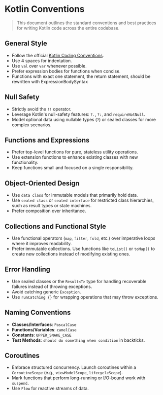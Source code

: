 # Kotlin Conventions

> This document outlines the standard conventions and best practices for writing Kotlin code across the entire codebase.

## General Style

- Follow the official [Kotlin Coding Conventions](https://kotlinlang.org/docs/coding-conventions.html).
- Use 4 spaces for indentation.
- Use `val` over `var` whenever possible.
- Prefer expression bodies for functions when concise.
- Functions with exact one statement, the return statement, should be rewritten with ExpressionBodySyntax

## Null Safety

- Strictly avoid the `!!` operator.
- Leverage Kotlin's null-safety features: `?.`, `?:`, and `requireNotNull`.
- Model optional data using nullable types (`?`) or sealed classes for more complex scenarios.

## Functions and Expressions

- Prefer top-level functions for pure, stateless utility operations.
- Use extension functions to enhance existing classes with new functionality.
- Keep functions small and focused on a single responsibility.

## Object-Oriented Design

- Use `data class` for immutable models that primarily hold data.
- Use `sealed class` or `sealed interface` for restricted class hierarchies, such as result types or state machines.
- Prefer composition over inheritance.

## Collections and Functional Style

- Use functional operators (`map`, `filter`, `fold`, etc.) over imperative loops where it improves readability.
- Prefer immutable collections. Use functions like `toList()` or `toMap()` to create new collections instead of modifying existing ones.

## Error Handling

- Use sealed classes or the `Result<T>` type for handling recoverable failures instead of throwing exceptions.
- Avoid catching generic `Exception`.
- Use `runCatching {}` for wrapping operations that may throw exceptions.

## Naming Conventions

- **Classes/Interfaces**: `PascalCase`
- **Functions/Variables**: `camelCase`
- **Constants**: `UPPER_SNAKE_CASE`
- **Test Methods**: `should do something when condition` in backticks.

## Coroutines

- Embrace structured concurrency. Launch coroutines within a `CoroutineScope` (e.g., `viewModelScope`, `lifecycleScope`).
- Mark functions that perform long-running or I/O-bound work with `suspend`.
- Use `Flow` for reactive streams of data.

